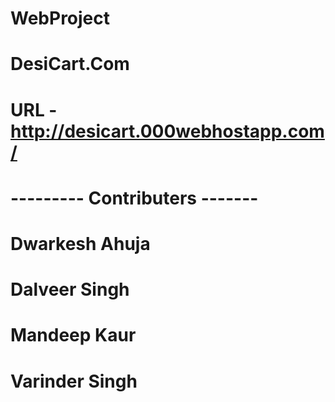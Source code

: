 # WebProject
# DesiCart.Com 
# URL - http://desicart.000webhostapp.com/

#  --------- Contributers -------
# Dwarkesh Ahuja
# Dalveer Singh
# Mandeep Kaur
# Varinder Singh
